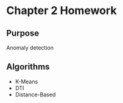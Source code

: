 # Chapter 2 Homework

## Purpose

Anomaly detection

## Algorithms

- K-Means
- DTI
- Distance-Based
